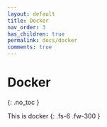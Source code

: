 ```yaml
---
layout: default
title: Docker
nav_order: 3
has_children: true
permalink: docs/docker
comments: true
---
```


# Docker
{: .no_toc }

This is docker
{: .fs-6 .fw-300 }